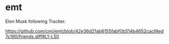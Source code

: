 # emt
Elon Musk following Tracker.

https://github.com/cmj/emt/blob/42e36d21ab6155fabf0b514b4652cacf4ed7c190/friends.diff#L1-L50
